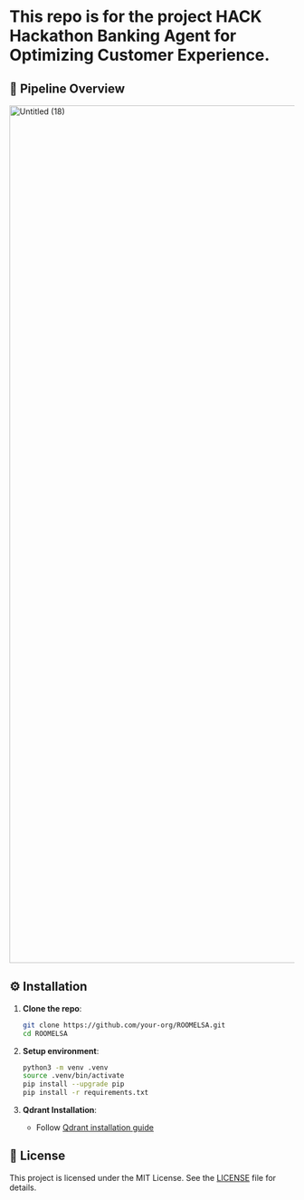 # This repo is for the project HACK <CX> Hackathon Banking Agent for Optimizing Customer Experience.

## 🚀 Pipeline Overview

<img width="1515" alt="Untitled (18)" src="https://github.com/user-attachments/assets/a3452e74-32ba-45dc-8a4a-166592f47423" />

## ⚙️ Installation

1. **Clone the repo**:
   ```bash
   git clone https://github.com/your-org/ROOMELSA.git
   cd ROOMELSA
   ```

2. **Setup environment**:
   ```bash
   python3 -m venv .venv
   source .venv/bin/activate
   pip install --upgrade pip
   pip install -r requirements.txt
   ```

3. **Qdrant Installation**:
   - Follow [Qdrant installation guide](https://qdrant.tech/documentation/quickstart/)

## 📄 License

This project is licensed under the MIT License. See the [LICENSE](./LICENSE) file for details.


